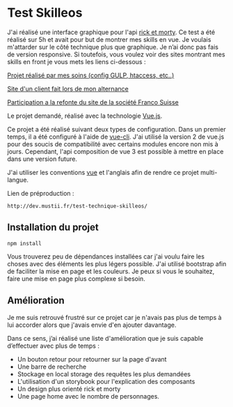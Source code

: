 # Test Skilleos

J'ai réalisé une interface graphique pour l'api [rick et morty](https://rickandmortyapi.com/). Ce test a été réalisé sur 5h et avait pour but de montrer mes skills en vue. 
Je voulais m'attarder sur le côté technique plus que graphique. Je n’ai donc pas fais de version responsive. Si toutefois, vous voulez voir des sites montrant mes skills en front je vous mets les liens ci-dessous : 

[Projet réalisé par mes soins (config GULP, htaccess, etc..)](https://mustii.fr/)

[Site d'un client fait lors de mon alternance](https://www.merrylim.fr/)

[Participation a la refonte du site de la société Franco Suisse](https://www.franco-suisse.fr/recherche?localisations%5B%5D=92&t=fsb_villa-rebecca_AD_BOOST_010617&utm_source=google&utm_medium=sea&utm_campaign=boost_activation_antony-villa-rebecca_0221&gclid=Cj0KCQjw9YWDBhDyARIsADt6sGZduDnMcy11fYbImO7CvWxQesE0rQT6dT7BG-vGh5aBwF60n4RF28gaAs8-EALw_wcB)

Le projet demandé, réalisé avec la technologie [Vue.js](https://vuejs.org/).

Ce projet a été réalisé suivant deux types de configuration. Dans un premier temps,  il a été configuré à l'aide de [vue-cli](https://cli.vuejs.org/).
J'ai utilisé la version 2 de vue.js pour des soucis de compatibilité avec certains modules encore non mis à jours. Cependant, l'api composition de vue 3 est possible à mettre en place dans une version future.

J'ai utiliser les conventions [vue](https://fr.vuejs.org/v2/style-guide/index.html) et l'anglais afin de rendre ce projet multi-langue.

Lien de préproduction : 
```
http://dev.mustii.fr/test-technique-skilleos/
```

## Installation du projet
```
npm install
```

Vous trouverez peu de dépendances installées car j'ai voulu faire les choses avec des éléments les plus légers possible.
J'ai utilisé bootstrap afin de faciliter la mise en page et les couleurs. Je peux si vous le souhaitez, faire une mise en page plus complexe si besoin.

## Amélioration 

Je me suis retrouvé frustré sur ce projet car je n'avais pas plus de temps à lui accorder alors
que j'avais envie d'en ajouter davantage.

Dans ce sens, j’ai réalisé une liste d'amélioration que je suis capable d’effectuer avec plus de temps :

- Un bouton retour pour retourner sur la page d'avant
- Une barre de recherche 
- Stockage en local storage des requêtes les plus demandées
- L'utilisation d'un storybook pour l'explication des composants
- Un design plus orienté rick et morty
- Une page home avec le nombre de personnages.
